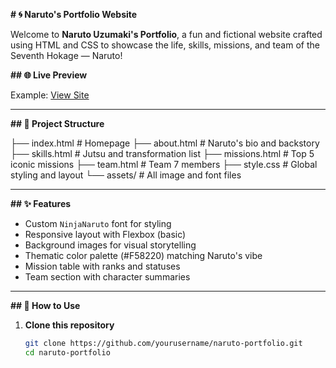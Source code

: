 **# 🌀 Naruto's Portfolio Website**

Welcome to **Naruto Uzumaki's Portfolio**, a fun and fictional website crafted using HTML and CSS to showcase the life, skills, missions, and team of the Seventh Hokage — Naruto!

**## 🌐 Live Preview**

Example: [View Site](https://gadeyeshwanth.github.io/NarutoPortFolio/)

---

**## 📁 Project Structure**

├── index.html # Homepage
├── about.html # Naruto's bio and backstory
├── skills.html # Jutsu and transformation list
├── missions.html # Top 5 iconic missions
├── team.html # Team 7 members
├── style.css # Global styling and layout
└── assets/ # All image and font files

---

**## ✨ Features**

- Custom `NinjaNaruto` font for styling
- Responsive layout with Flexbox (basic)
- Background images for visual storytelling
- Thematic color palette (#F58220) matching Naruto's vibe
- Mission table with ranks and statuses
- Team section with character summaries

---

**## 🚀 How to Use**

1. **Clone this repository**  
   ```bash
   git clone https://github.com/yourusername/naruto-portfolio.git
   cd naruto-portfolio
